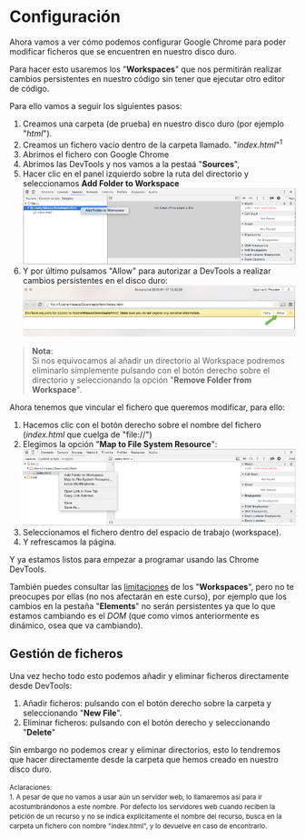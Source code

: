 # Configuración

Ahora vamos a ver cómo podemos configurar Google Chrome para poder modificar ficheros que se encuentren en nuestro disco duro.

Para hacer esto usaremos los "**Workspaces**" que nos permitirán realizar cambios persistentes en nuestro código sin tener que ejecutar otro editor de código.

Para ello vamos a seguir los siguientes pasos:
1. Creamos una carpeta (de prueba) en nuestro disco duro (por ejemplo "*html*").
2. Creamos un fichero vacío dentro de la carpeta llamado. "*index.html*"<sup>1</sup>
3. Abrimos el fichero con Google Chrome
4. Abrimos las DevTools y nos vamos a la pestaá "**Sources**",
5. Hacer clic en el panel izquierdo sobre la ruta del directorio y seleccionamos **Add Folder to Workspace**
![](../images/workspace.png)
6. Y por último pulsamos "Allow" para autorizar a DevTools a realizar cambios persistentes en el disco duro: ![](../images/allow_workspace.png)

> **Nota**:<br>
> Si nos equivocamos al añadir un directorio al Workspace podremos eliminarlo simplemente pulsando con el botón derecho sobre el directorio y seleccionando la opción "**Remove Folder from Workspace**".

Ahora tenemos que vincular el fichero que queremos modificar, para ello:
1. Hacemos clic con el botón derecho sobre el nombre del fichero (*index.html* que cuelga de "file://")
2. Elegimos la opción "**Map to File System Resource**":
![](../images/workspace_map_to_filesystem.png)
3. Seleccionamos el fichero dentro del espacio de trabajo (workspace).
4. Y refrescamos la página.

Y ya estamos listos para empezar a programar usando las Chrome DevTools.

También puedes consultar las [limitaciones](https://developers.google.com/web/tools/setup/setup-workflow#limitations) de los "**Workspaces**", pero no te preocupes por ellas (no nos afectarán en este curso), por ejemplo que los cambios en la pestaña "**Elements**" no serán persistentes ya que lo que estamos cambiando es el *DOM* (que como vimos anteriormente es dinámico, osea que va cambiando).

## Gestión de ficheros
Una vez hecho todo esto podemos añadir y eliminar ficheros directamente desde DevTools:
1. Añadir ficheros: pulsando con el botón derecho sobre la carpeta y seleccionando "**New File**".
2. Eliminar ficheros: pulsando con el botón derecho y seleccionando "**Delete**"
 
Sin embargo no podemos crear y eliminar directorios, esto lo tendremos que hacer directamente desde la carpeta que hemos creado en nuestro disco duro.


<small>Aclaraciones:</small><br>
<small>1. A pesar de que no vamos a usar aún un servidor web, lo llamaremos así para ir acostumbrándonos a este nombre. Por defecto los servidores web cuando reciben la petición de un recurso y no se indica explícitamente el nombre del recurso, busca en la carpeta un fichero con nombre "index.html", y lo devuelve en caso de encontrarlo.</small><br>
